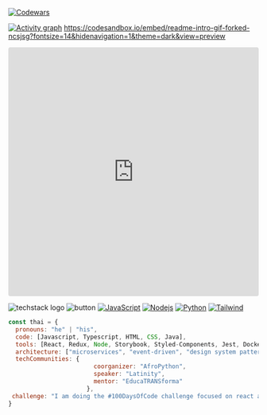 

[![Codewars](https://www.codewars.com/users/Afpia/badges/large)]()

[![Activity graph](https://github-readme-activity-graph.vercel.app/graph?username=Afpia&custom_title=Afpia%20Graph&theme=high-contrast)]()
https://codesandbox.io/embed/readme-intro-gif-forked-ncsjsg?fontsize=14&hidenavigation=1&theme=dark&view=preview
<iframe src="https://codesandbox.io/embed/readme-intro-gif-forked-ncsjsg?fontsize=14&hidenavigation=1&theme=dark&view=preview"
     style="width:100%; height:500px; border:0; border-radius: 4px; overflow:hidden;"
     title="README intro.gif (forked)"
     allow="accelerometer; ambient-light-sensor; camera; encrypted-media; geolocation; gyroscope; hid; microphone; midi; payment; usb; vr; xr-spatial-tracking"
     sandbox="allow-forms allow-modals allow-popups allow-presentation allow-same-origin allow-scripts"
   ></iframe>

![techstack logo](https://readme-components.vercel.app/api?component=logo&logo=react&fill=ffc0cd)
![button](https://readme-components.vercel.app/api?component=button&text=Button&fill=ffc0cd&textfill=white)
[![JavaScript](https://img.shields.io/badge/-JavaScript-black?style=flat-square&logo=javascript)]()
[![Nodejs](https://img.shields.io/badge/-Nodejs-black?style=flat-square&logo=Node.js)]()
[![Python](https://img.shields.io/badge/css3?style=flat-square&logo=CSS)]()
[![Tailwind](https://img.shields.io/badge/Tailwind-white?style=flat&logo=Tailwind%20CSS&logoColor=white&color=black)]()


```javascript
const thai = {
  pronouns: "he" | "his",
  code: [Javascript, Typescript, HTML, CSS, Java],
  tools: [React, Redux, Node, Storybook, Styled-Components, Jest, Docker],
  architecture: ["microservices", "event-driven", "design system pattern"],
  techCommunities: {
                        coorganizer: "AfroPython",
                        speaker: "Latinity",
                        mentor: "EducaTRANSforma"
                      },
 challenge: "I am doing the #100DaysOfCode challenge focused on react and typescript"
}
```

